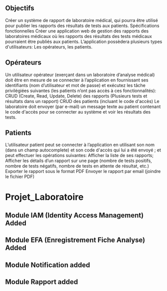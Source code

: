 
## Objectifs

Créer un système de rapport de laboratoire médical, qui pourra être utilisé pour publier les rapports des résultats de tests aux patients.
Spécifications fonctionnelles
Créer une application web de gestion des rapports des laboratoires médicaux où les rapports des résultats des tests médicaux pourraient être publiés aux patients.
L’application possèdera plusieurs types d'utilisateurs: Les opérateurs, les patients. 

## Opérateurs
	
Un utilisateur opérateur (exerçant dans un laboratoire d’analyse médical) doit être en mesure de se connecter à l’application en fournissant ses identifiants (nom d’utilisateur et mot de passe) et exécutez les tâche privilégiées suivantes (les patients n’ont pas accès à ces fonctionnalités):
CRUD (Create, Read, Update, Delete) des rapports (Plusieurs tests et résultats dans un rapport)
CRUD des patients (incluant le code d'accès)
Le laboratoire doit envoyer (par e-mail) un message texte au patient contenant le code d'accès pour se connecter au système et voir les résultats des tests. 
	
## Patients
	
L’utilisateur patient peut se connecter à l’application en utilisant son nom (dans un champ autocomplete) et son code d'accès qui lui a été envoyé ; et peut effectuer les opérations suivantes:
Afficher la liste de ses rapports;
Afficher les détails d’un rapport sur une page (nombre de tests positifs, nombre de tests négatifs, nombre de tests en attente de résultat, etc.)
Exporter le rapport sous le format PDF
Envoyer le rapport par email (joindre le fichier PDF)


# Projet_Laboratoire
## Module IAM (Identity Access Management) Added  
## Module EFA (Enregistrement Fiche Analyse) Added 
## Module Notification added
## Module Rapport added
